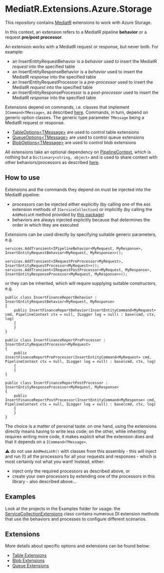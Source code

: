 # MediatR.Extensions.Azure.Storage
This repository contains [MediatR](https://github.com/jbogard/MediatR) extensions to work with Azure Storage.

In this context, an extension refers to a MediatR pipeline **behavior** or a request **pre/post processor**.

An extension works with a MediatR request or response, but never both. For example:
- an InsertEntityRequestBehavior is a *behavior* used to insert the MediatR *request* into the specified table
- an InsertEntityResponseBehavior is a *behavior* used to insert the MediatR *response* into the specified table
- an InsertEntityRequestProcessor is a *pre-processor* used to insert the MediatR *request* into the specified table
- an InsertEntityResponseProcessor is a *post-processor* used to insert the MediatR *response* into the specified table

Extensions depend on commands, i.e. classes that implement `ICommand<TMessage>`, as described [here][1]. Commands, in turn, depend on generic option classes. The generic type parameter `TMessage` being a MediatR request or response.

- [TableOptions&lt;TMessage&gt;][2] are used to control table extensions
- [QueueOptions&lt;TMessage&gt;][3] are used to control queue extensions
- [BlobOptions&lt;TMessage&gt;][4] are used to control blob extensions

[1]: https://github.com/fabio-marini/MediatR.Extensions.Abstractions
[2]: ./MediatR.Extensions.Azure.Storage.Tables/Options/TableOptions.cs
[3]: ./MediatR.Extensions.Azure.Storage.Queues/Options/QueueOptions.cs
[4]: ./MediatR.Extensions.Azure.Storage.Blobs/Options/BlobOptions.cs

All extensions take an optional dependency on [PipelineContext](./MediatR.Extensions.Azure.Storage.Abstractions/PipelineContext.cs), which is nothing but a `Dictionary<string, object>` and is used to share context with other behaviors/processors as described [here](https://jimmybogard.com/sharing-context-in-mediatr-pipelines/).

## How to use
Extensions and the commands they depend on must be injected into the MediatR pipeline:

- processors can be injected either explicitly (by calling one of the `Add` extension methods of `IServiceCollection`) or implicitly (by calling the `AddMediatR` method provided by [this package][di])
- behaviors are always injected explicitly because that determines the order in which they are executed 

Extensions can be used directly by specifying suitable generic parameters, e.g.
```
services.AddTransient<IPipelineBehavior<MyRequest, MyResponse>, InsertEntityRequestBehavior<MyRequest, MyResponse>>();

services.AddTransient<IRequestPreProcessor<MyRequest>, InsertEntityRequestProcessor<MyRequest>>();
services.AddTransient<IRequestPostProcessor<MyRequest, MyResponse>, InsertEntityResponseProcessor<MyRequest, MyResponse>>();
```
or they can be inherited, which will require supplying suitable constructors, e.g.
```
public class InsertFinanceReportBehavior : InsertEntityRequestBehavior<MyRequest, MyResponse>
{
    public InsertFinanceReportBehavior(InsertEntityCommand<MyRequest> cmd, PipelineContext ctx = null, ILogger log = null) : base(cmd, ctx, log)
    {
    }
}

public class InsertFinanceReportPreProcessor : InsertEntityRequestProcessor<MyRequest>
{
    public InsertFinanceReportPreProcessor(InsertEntityCommand<MyRequest> cmd, PipelineContext ctx = null, ILogger log = null) : base(cmd, ctx, log)
    {
    }
}

public class InsertFinanceReportPostProcessor : InsertEntityResponseProcessor<MyRequest, MyResponse>
{
    public InsertFinanceReportPostProcessor(InsertEntityCommand<MyResponse> cmd, PipelineContext ctx = null, ILogger log = null) : base(cmd, ctx, log)
    {
    }
}
```
The choice is a matter of personal taste: on one hand, using the extensions directly means having to write less code; on the other, while inheriting requires writing more code, it makes explicit what the extension does and that it depends on a `ICommand<TMessage>`.

:warning: do not use `AddMediatR()` with classes from this assembly - this will inject and run (!) all the processors for all your requests and responses - which is most certainly not what you want! Instead, either:
- inject only the required processors as described above, or
- create your own processors by extending one of the processors in this library - also described above...

[di]: https://github.com/jbogard/MediatR.Extensions.Microsoft.DependencyInjection

## Examples
Look at the projects in the Examples folder for usage: the [ServiceCollectionExtensions](./ClassLibrary1/ServiceCollectionExtensions.cs) class contains numerous DI extension methods that use the behaviors and processes to configure different scenarios.

## Extensions
More details about specific options and extensions can be found below:
- [Table Extensions](./docs/TableExtensions.md)
- [Blob Extensions](./docs/BlobExtensions.md)
- [Queue Extensions](./docs/QueueExtensions.md)

